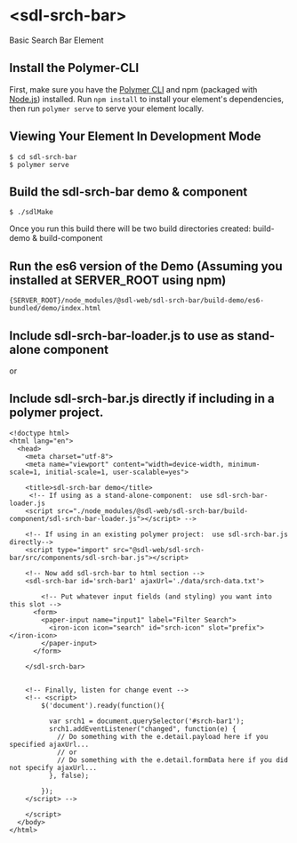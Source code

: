 # \<sdl-srch-bar\>

Basic Search Bar Element

## Install the Polymer-CLI

First, make sure you have the [Polymer CLI](https://www.npmjs.com/package/polymer-cli) and npm (packaged with [Node.js](https://nodejs.org)) installed. Run `npm install` to install your element's dependencies, then run `polymer serve` to serve your element locally.

## Viewing Your Element In Development Mode

```
$ cd sdl-srch-bar
$ polymer serve
```

## Build the sdl-srch-bar demo & component
```
$ ./sdlMake 
```

Once you run this build there will be two build directories created:  build-demo & build-component


##  Run the es6 version of the Demo (Assuming you installed at SERVER_ROOT using npm)
```
{SERVER_ROOT}/node_modules/@sdl-web/sdl-srch-bar/build-demo/es6-bundled/demo/index.html
```

##  Include sdl-srch-bar-loader.js to use as stand-alone component 
or 
##  Include sdl-srch-bar.js directly if including in a polymer project. 
```
<!doctype html>
<html lang="en">
  <head>
    <meta charset="utf-8">
    <meta name="viewport" content="width=device-width, minimum-scale=1, initial-scale=1, user-scalable=yes">

    <title>sdl-srch-bar demo</title>
     <!-- If using as a stand-alone-component:  use sdl-srch-bar-loader.js
    <script src="./node_modules/@sdl-web/sdl-srch-bar/build-component/sdl-srch-bar-loader.js"></script> -->

    <!-- If using in an existing polymer project:  use sdl-srch-bar.js directly-->
    <script type="import" src="@sdl-web/sdl-srch-bar/src/components/sdl-srch-bar.js"></script> 

    <!-- Now add sdl-srch-bar to html section -->
    <sdl-srch-bar id='srch-bar1' ajaxUrl='./data/srch-data.txt'>  

        <!-- Put whatever input fields (and styling) you want into this slot -->
      <form>
        <paper-input name="input1" label="Filter Search">
          <iron-icon icon="search" id="srch-icon" slot="prefix"></iron-icon>
        </paper-input>
      </form>
      
    </sdl-srch-bar>


    <!-- Finally, listen for change event -->
    <!-- <script>
        $('document').ready(function(){

          var srch1 = document.querySelector('#srch-bar1');
          srch1.addEventListener("changed", function(e) {
            // Do something with the e.detail.payload here if you specified ajaxUrl...
            // or 
            // Do something with the e.detail.formData here if you did not specify ajaxUrl...
          }, false);

        });
    </script> -->

    </script>
  </body>
</html>

```
